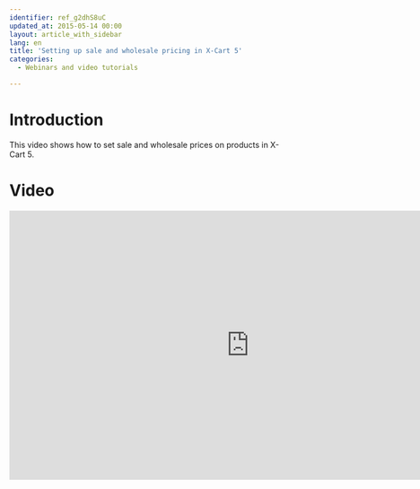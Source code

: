 ```yaml
---
identifier: ref_g2dhS8uC
updated_at: 2015-05-14 00:00
layout: article_with_sidebar
lang: en
title: 'Setting up sale and wholesale pricing in X-Cart 5'
categories:
  - Webinars and video tutorials

---
```



# Introduction

This video shows how to set sale and wholesale prices on products in X-Cart 5.

# Video

<iframe class="youtube-player" type="text/html" style="width: 853px; height: 480px" src="https://www.youtube.com/embed/OmXnMoEB020" frameborder="0"></iframe>